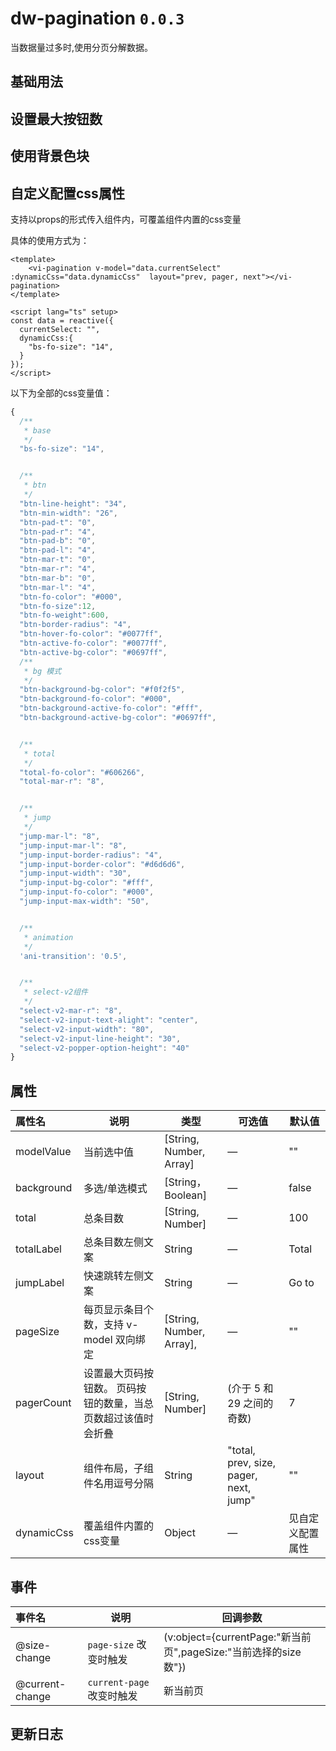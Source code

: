 # dw-pagination `0.0.3`

当数据量过多时,使用分页分解数据。

## 基础用法

<pagination-base></pagination-base>

## 设置最大按钮数

<pagination-pagerCount></pagination-pagerCount>

## 使用背景色块

<pagination-background></pagination-background>

## 自定义配置css属性

支持以props的形式传入组件内，可覆盖组件内置的css变量

具体的使用方式为：
```vue
<template>
    <vi-pagination v-model="data.currentSelect" :dynamicCss="data.dynamicCss"  layout="prev, pager, next"></vi-pagination>
</template>

<script lang="ts" setup>
const data = reactive({
  currentSelect: "",
  dynamicCss:{
    "bs-fo-size": "14",
  }
});
</script>
```

以下为全部的css变量值：

```js
{
  /**
   * base
   */
  "bs-fo-size": "14",


  /**
   * btn
   */
  "btn-line-height": "34",
  "btn-min-width": "26",
  "btn-pad-t": "0",
  "btn-pad-r": "4",
  "btn-pad-b": "0",
  "btn-pad-l": "4",
  "btn-mar-t": "0",
  "btn-mar-r": "4",
  "btn-mar-b": "0",
  "btn-mar-l": "4",
  "btn-fo-color": "#000",
  "btn-fo-size":12,
  "btn-fo-weight":600,
  "btn-border-radius": "4",
  "btn-hover-fo-color": "#0077ff",
  "btn-active-fo-color": "#0077ff",
  "btn-active-bg-color": "#0697ff",
  /**
   * bg 模式
   */
  "btn-background-bg-color": "#f0f2f5",
  "btn-background-fo-color": "#000",
  "btn-background-active-fo-color": "#fff",
  "btn-background-active-bg-color": "#0697ff",


  /**
   * total
   */
  "total-fo-color": "#606266",
  "total-mar-r": "8",


  /**
   * jump
   */
  "jump-mar-l": "8",
  "jump-input-mar-l": "8",
  "jump-input-border-radius": "4",
  "jump-input-border-color": "#d6d6d6",
  "jump-input-width": "30",
  "jump-input-bg-color": "#fff",
  "jump-input-fo-color": "#000",
  "jump-input-max-width": "50",


  /**
   * animation
   */
  'ani-transition': '0.5',


  /**
   * select-v2组件
   */
  "select-v2-mar-r": "8",
  "select-v2-input-text-alight": "center",
  "select-v2-input-width": "80",
  "select-v2-input-line-height": "30",
  "select-v2-popper-option-height": "40"
}
```

## 属性

| **属性名**  | **说明**                                             | **类型**                | **可选值**                              | **默认值**                   |
| :---------- | ---------------------------------------------------- | ----------------------- | --------------------------------------- | ---------------------------- |
| modelValue  | 当前选中值                                           | [String, Number, Array] | —                                       | ""                           |
| background | 多选/单选模式                                        | [String，Boolean] | —                       | false                  |
| total   | 总条目数                                         | [String, Number]  | —                                       | 100                        |
| totalLabel | 总条目数左侧文案                              | String                  | — | Total                     |
| jumpLabel | 快速跳转左侧文案                         | String           | —                                       | Go to                   |
| pageSize | 每页显示条目个数，支持 v-model 双向绑定 | [String, Number, Array], | — | ""                    |
| pagerCount | 设置最大页码按钮数。 页码按钮的数量，当总页数超过该值时会折叠        | [String, Number] | (介于 5 和 29 之间的奇数)                   | 7                        |
| layout | 组件布局，子组件名用逗号分隔                   | String                  | "total, prev, size, pager, next, jump" | ""                           |
| dynamicCss  | 覆盖组件内置的css变量 | Object                  | —                                       | 见自定义配置属性             |

## 事件

| **事件名**      | **说明**                  | **回调参数**                                                 |
| :-------------- | ------------------------- | ------------------------------------------------------------ |
| @size-change    | `page-size` 改变时触发    | (v:object={currentPage:"新当前页",pageSize:"当前选择的size数"}) |
| @current-change | `current-page` 改变时触发 | 新当前页                                                     |

## 更新日志